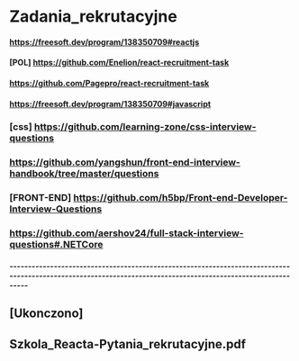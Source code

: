 # Zadania_rekrutacyjne

#### https://freesoft.dev/program/138350709#reactjs

#### [POL] https://github.com/Enelion/react-recruitment-task

#### https://github.com/Pagepro/react-recruitment-task

#### https://freesoft.dev/program/138350709#javascript

### [css] https://github.com/learning-zone/css-interview-questions

### https://github.com/yangshun/front-end-interview-handbook/tree/master/questions

### [FRONT-END] https://github.com/h5bp/Front-end-Developer-Interview-Questions

### https://github.com/aershov24/full-stack-interview-questions#.NETCore


#####  -------------------------------------------------------------------------------------------------------------------------------------------------------------
 
## [Ukonczono]

Szkola_Reacta-Pytania_rekrutacyjne.pdf
 ----------------------------------------------------------------------------------------------------------------------------------------------------------------
